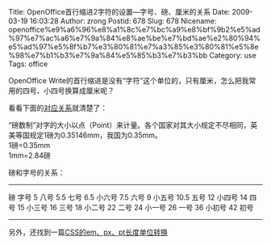 Title: OpenOffice首行缩进2字符的设置—字号、磅、厘米的关系
Date: 2009-03-19 16:03:28
Author: zrong
Postid: 678
Slug: 678
Nicename: openoffice%e9%a6%96%e8%a1%8c%e7%bc%a9%e8%bf%9b2%e5%ad%97%e7%ac%a6%e7%9a%84%e8%ae%be%e7%bd%ae%e2%80%94%e5%ad%97%e5%8f%b7%e3%80%81%e7%a3%85%e3%80%81%e5%8e%98%e7%b1%b3%e7%9a%84%e5%85%b3%e7%b3%bb
Category: use
Tags: office

OpenOffice
Write的首行缩进是没有“字符”这个单位的，只有厘米，怎么把我常用的四号、小四号换算成厘米呢？  

看看下面的[对应关系](http://bbs.52print.com/thread-69386-1-6.html)就清楚了：

“磅数制”对字的大小以点（Point）来计量。各个国家对其大小规定不尽相同，英美等国规定1磅为0.35146mm，我国为0.35mm。  
1磅=0.35mm  
1mm=2.84磅

磅和字号的关系：  
<!--more-->

  ------ --------
  磅     字号
  5      八号
  5.5    七号
  6.5    小六号
  7.5    六号
  9      小五号
  10.5   五号
  12     小四号
  14     四号
  15     小三号
  16     三号
  18     小二号
  22     二号
  24     小一号
  26     一号
  36     小初号
  42     初号
  ------ --------

另外，还找到一篇[CSS的em、px、pt长度单位转换](http://blog.ccw.com.cn/blog.php?do-showone-uid-140471-type-blog-itemid-69583-type-blog.html)

